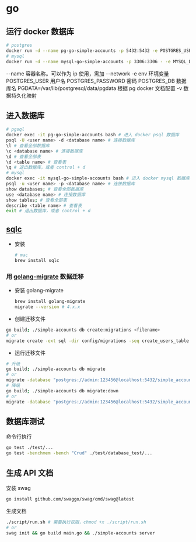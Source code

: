 # go

## 运行 docker 数据库

``` sh
# postgres
docker run -d --name pg-go-simple-accounts -p 5432:5432 -e POSTGRES_USER=admin -e POSTGRES_PASSWORD=123456 -e POSTGRES_DB=simple_accounts_dev -e PGDATA=/var/lib/postgresql/data/pgdata -v pg-go-simple-accounts-data:/var/lib/postgresql/data postgres:14
# mysql
docker run -d --name mysql-go-simple-accounts -p 3306:3306 - -e MYSQL_DATABASE=simple_accounts_dev -e MYSQL_USER=jay -e MYSQL_PASSWORD=123456 -e MYSQL_ROOT_PASSWORD=123456 -v mysql-go-simple-accounts-data:/var/lib/mysql mysql:8 --character-set-server=utf8mb4 --collation-server=utf8mb4_unicode_ci
```

--name 容器名称。可以作为 ip 使用，需加 --network
-e env 环境变量
  POSTGRES_USER 用户名
  POSTGRES_PASSWORD 密码
  POSTGRES_DB 数据库名
  PGDATA=/var/lib/postgresql/data/pgdata 根据 pg docker 文档配置
-v 数据持久化映射

## 进入数据库

``` sh
# pgsql
docker exec -it pg-go-simple-accounts bash # 进入 docker psql 数据库
psql -U <user name> -d <database name> # 连接数据库
\l # 查看全部数据库
\c <database name> # 连接数据库
\d # 查看全部表
\d <table name> # 查看表
\q # 退出数据库，或者 control + d
# mysql
docker exec -it mysql-go-simple-accounts bash # 进入 docker mysql 数据库
psql -u <user name> -p <database name> # 连接数据库
show databases; # 查看全部数据库
use <database name> # 连接数据库
show tables; # 查看全部表
describe <table name> # 查看表
exit # 退出数据库，或者 control + d
```

## [sqlc](https://docs.sqlc.dev/)
 
- 安装

  ``` sh
  # mac
  brew install sqlc
  ```

### 用 [golang-migrate](https://github.com/golang-migrate/migrate) 数据迁移

- 安装 golang-migrate

  ``` sh
  brew install golang-migrate
  migrate --version # 4.x.x
  ```

- 创建迁移文件

``` sh
go build; ./simple-accounts db create:migrations <filename>
# or
migrate create -ext sql -dir config/migrations -seq create_users_table
```

- 运行迁移文件

``` sh
# 升级
go build; ./simple-accounts db migrate
# or
migrate -database "postgres://admin:123456@localhost:5432/simple_accounts_dev?sslmode=disable" -source "file://$(pwd)/config/migrations" up
# 降级
go build; ./simple-accounts db migrate:down
# or
migrate -database "postgres://admin:123456@localhost:5432/simple_accounts_dev?sslmode=disable" -source "file://$(pwd)/config/migrations" down 1
```

## 数据库测试

命令行执行

``` sh
go test ./test/...
go test -benchmem -bench "Crud" ./test/database_test/...
```

## 生成 API 文档

安装 swag

``` sh
go install github.com/swaggo/swag/cmd/swag@latest
```

生成文档

``` sh
./script/run.sh # 需要执行权限，chmod +x ./script/run.sh
# or
swag init && go build main.go && ./simple-accounts server
```

